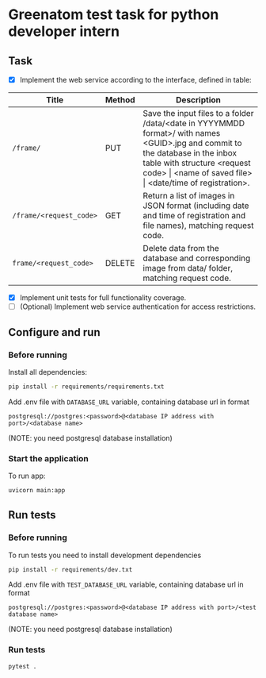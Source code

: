 # Greenatom test task for python developer intern

## Task

- [x] Implement the web service according to the interface, defined in table:

| Title                   | Method | Description |
| ----------------------- | ------ | ----------- |
| `/frame/`               | PUT    | Save the input files to a folder \/data\/\<date in YYYYMMDD format\>\/ with names \<GUID\>.jpg and commit to the database in the inbox table with structure \<request code\> \| \<name of saved file\> \| \<date/time of registration\>. |
| `/frame/<request_code>` | GET    | Return a list of images in JSON format (including date and time of registration and file names), matching request code. |
| `frame/<request_code>`  | DELETE | Delete data from the database and corresponding image from data/ folder, matching request code. |

- [x] Implement unit tests for full functionality coverage.
- [ ] (Optional) Implement web service authentication for access restrictions.

## Configure and run

### Before running

Install all dependencies:

```bash
pip install -r requirements/requirements.txt
```

Add .env file with `DATABASE_URL` variable, containing database url in format

`postgresql://postgres:<password>@<database IP address with port>/<database name>`

(NOTE: you need postgresql database installation)

### Start the application

To run app:

```bash
uvicorn main:app
```

## Run tests

### Before running

To run tests you need to install development dependencies

```bash
pip install -r requirements/dev.txt
```

Add .env file with `TEST_DATABASE_URL` variable, containing database url in format

`postgresql://postgres:<password>@<database IP address with port>/<test database name>`

(NOTE: you need postgresql database installation)

### Run tests

```bash
pytest .
```

